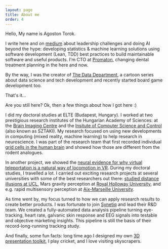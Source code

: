 ```yaml
---
layout: page
title: About me
order: 4
---
```



Hello, My name is Agoston Torok. 

I write here and on [medium](https://medium.com/@torokagoston) about leadership challenges and doing AI beyond the hype: developing statistics & machine learning solutions using software development (Lean, TDD) best practices to build maintainable software and useful products. I'm CTO at [Promaton](https://www.promaton.com/), changing dental treatment planning in the here and now. 

By the way, I was the creator of [The Data Department](https://www.instagram.com/tddcomics/), a cartoon series about data science and tech development and recently started board game development too.

That's it... 

Are you still here? Ok, then a few things about how I got here :)

I did my doctoral studies at ELTE (Budapest, Hungary). I worked at two prestigious research institutes of the Hungarian Academy of Sciences: at the [Brain Imaging Centre](http://www.ttk.hu/akk/en/) and the [Insitute of Computer Science and Control](https://www.sztaki.hu/innovacio/hirek/mesterseges-intelligencia-nem-kell-felni-meg) (also known as SZTAKI). My research focused on using new developments in computing (mixed reality, machine learning) to help research in neuroscience. I was part of the research team that first recorded individual [grid cells in the human brain](https://www.pnas.org/content/114/17/E3516) and showed how those are different from the rodent analogues. 

In another project, we showed the [neural evidence for why virtual teleportation is a natural way of locomotion in VR](https://www.sciencedirect.com/science/article/abs/pii/S0304394018308164?via%3Dihub). During my doctoral studies, I travelled a lot. I carried out exciting research projects at several universities with some of the best researchers out there: [studied distance illusions at UCL](https://journals.plos.org/plosone/article?id=10.1371/journal.pone.0169990), Mars gravity perception at [Royal Holloway University](https://vemerhul1.wixsite.com/vemerhul/people), and e.g. rapid multisensory perception at [Aix-Marseille University](http://crvm.ism.univ-amu.fr/actualites_realite_virtuelle_3.html).

As time went by, my focus turned to how we can apply research results to create better products. I was fortunate to join [Synetiq](https://www.youtube.com/watch?v=3Nl8Y2y2jgk) and lead their R&D team. We created a fully-automated data analysis pipeline turning eye-tracking, heart rate, galvanic skin response and EEG signals into testable and objective marketing insights. This pipeline is still the basis of their record-long-running tracking study. 

And finally, some fun facts: long time ago I designed my own [3D presentation toolkit](https://github.com/agostontorok/slides-of-loci), I play cricket, and I love visiting skyscrapers.
